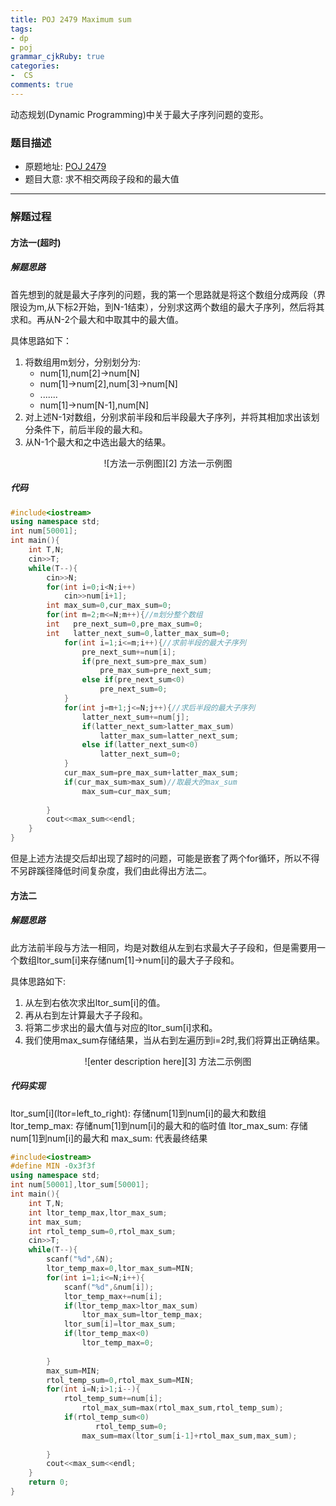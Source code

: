 ```yaml
---
title: POJ 2479 Maximum sum
tags:
- dp
- poj
grammar_cjkRuby: true
categories:
-  CS
comments: true
---
```


动态规划(Dynamic Programming)中关于最大子序列问题的变形。
<!---more--->

### 题目描述

* 原题地址:		[POJ 2479][1]
* 题目大意:    求不相交两段子段和的最大值

---

### 解题过程
#### 方法一(超时)
##### 解题思路
首先想到的就是最大子序列的问题，我的第一个思路就是将这个数组分成两段（界限设为m,从下标2开始，到N-1结束），分别求这两个数组的最大子序列，然后将其求和。再从N-2个最大和中取其中的最大值。

具体思路如下：
1. 将数组用m划分，分别划分为:
    * num\[1],num\[2]->num\[N]
    * num\[1]->num\[2],num\[3]->num\[N]
    * .......
    * num\[1]->num\[N-1],num[N]
2. 对上述N-1对数组，分别求前半段和后半段最大子序列，并将其相加求出该划分条件下，前后半段的最大和。
3. 从N-1个最大和之中选出最大的结果。


<div align="center">
![方法一示例图][2]
方法一示例图
</div>

##### 代码
```cpp
#include<iostream>
using namespace std;
int num[50001];
int main(){
	int T,N;
	cin>>T;
	while(T--){
		cin>>N;
		for(int i=0;i<N;i++)
			cin>>num[i+1];
		int max_sum=0,cur_max_sum=0;
		for(int m=2;m<=N;m++){//m划分整个数组
		int   pre_next_sum=0,pre_max_sum=0;
		int   latter_next_sum=0,latter_max_sum=0;
			for(int i=1;i<=m;i++){//求前半段的最大子序列
				pre_next_sum+=num[i];
				if(pre_next_sum>pre_max_sum)
					pre_max_sum=pre_next_sum;
				else if(pre_next_sum<0)
					pre_next_sum=0;
			}
			for(int j=m+1;j<=N;j++){//求后半段的最大子序列
				latter_next_sum+=num[j];
				if(latter_next_sum>latter_max_sum)
					latter_max_sum=latter_next_sum;
				else if(latter_next_sum<0)
					latter_next_sum=0;		
			}
			cur_max_sum=pre_max_sum+latter_max_sum;
			if(cur_max_sum>max_sum)//取最大的max_sum
				max_sum=cur_max_sum;
			
		}	
		cout<<max_sum<<endl;
	}
}
```
但是上述方法提交后却出现了超时的问题，可能是嵌套了两个for循环，所以不得不另辟蹊径降低时间复杂度，我们由此得出方法二。


#### 方法二
##### 解题思路
此方法前半段与方法一相同，均是对数组从左到右求最大子子段和，但是需要用一个数组ltor_sum\[i]来存储num\[1]->num\[i]的最大子子段和。

具体思路如下:
1. 从左到右依次求出ltor_sum\[i]的值。
2. 再从右到左计算最大子子段和。
3. 将第二步求出的最大值与对应的ltor_sum\[i]求和。
4. 我们使用max_sum存储结果，当从右到左遍历到i=2时,我们将算出正确结果。
<div align="center">
![enter description here][3]
方法二示例图
</div>

##### 代码实现

ltor_sum\[i]\(ltor=left_to_right):	存储num\[1]到num[i]的最大和数组
ltor_temp_max:	存储num\[1]到num[i]的最大和的临时值
ltor_max_sum:	存储num\[1]到num[i]的最大和
max_sum:    代表最终结果
```cpp
#include<iostream>
#define MIN -0x3f3f
using namespace std;
int num[50001],ltor_sum[50001];
int main(){
	int T,N;
	int ltor_temp_max,ltor_max_sum;
	int max_sum;
	int rtol_temp_sum=0,rtol_max_sum;
	cin>>T;
	while(T--){
		scanf("%d",&N);
		ltor_temp_max=0,ltor_max_sum=MIN;
		for(int i=1;i<=N;i++){
			scanf("%d",&num[i]);
			ltor_temp_max+=num[i];
			if(ltor_temp_max>ltor_max_sum)
				ltor_max_sum=ltor_temp_max;
			ltor_sum[i]=ltor_max_sum;
			if(ltor_temp_max<0)
				ltor_temp_max=0;
			
		}
		max_sum=MIN;
		rtol_temp_sum=0,rtol_max_sum=MIN;
		for(int i=N;i>1;i--){
			rtol_temp_sum+=num[i];
		        rtol_max_sum=max(rtol_max_sum,rtol_temp_sum);	
			if(rtol_temp_sum<0)
		           rtol_temp_sum=0;
		     	max_sum=max(ltor_sum[i-1]+rtol_max_sum,max_sum); 
				
		}		
		cout<<max_sum<<endl;			
	}
	return 0;
}
```


  [1]: http://poj.org/problem?id=2479
  [2]: http://i2.buimg.com/4851/67651d5bd4218498.jpg
  [3]: http://i1.piimg.com/4851/db346ff2f2cb9b3b.jpg